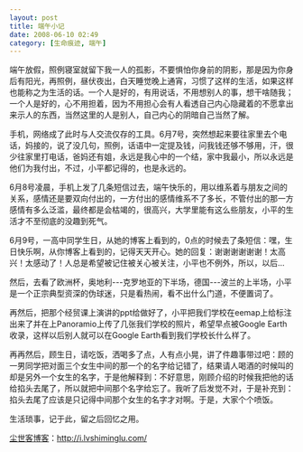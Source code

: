 ```yaml
---
layout: post
title: 端午小记
date: 2008-06-10 02:49
category: [生命痕迹, 端午]
---
```

端午放假，照例寝室就留下我一人的孤影，不要惧怕你身前的阴影，那是因为你身后有阳光，再照例，昼伏夜出，白天睡觉晚上通宵，习惯了这样的生活，如果这样也能称之为生活的话。一个人是好的，有用说话，不用想别人的事，想干啥随我；一个人是好的，心不用担着，因为不用担心会有人看透自己内心隐藏着的不愿拿出来示人的东西，当然这里的人是别人，自己内心的阴暗自己当然了解。

手机，网络成了此时与人交流仅存的工具。6月7号，突然想起来要往家里去个电话，妈接的，说了没几句，照例，话语中一定提及钱，问我钱还够不够用，汗，很少往家里打电话，爸妈还有姐，永远是我心中的一个结，家中我最小，所以永远是他们为我付出，不过，小平都记得的，也是永远的。

6月8号凌晨，手机上发了几条短信过去，端午快乐的，用以维系着与朋友之间的关系，感情还是要双向付出的，一方付出的感情维系不了多长，不管付出的那一方感情有多么泛滥，最终都是会枯竭的，很高兴，大学里能有这么些朋友，小平的生活才不至彻底的没趣到死气。

6月9号，一高中同学生日，从她的博客上看到的，0点的时候去了条短信：嘿，生日快乐啊，从你博客上看到的，记得天天开心。她的回复：谢谢谢谢谢谢！太高兴！太感动了！人总是希望被记住被关心被关注，小平也不例外，所以，以后…

然后，去看了欧洲杯，奥地利---克罗地亚的下半场，德国---波兰的上半场，小平是一个正宗典型资深的伪球迷，只是看热闹，看不出什么门道，不便置词了。

再然后，把那个经贸课上演讲的ppt给做好了，小平把我们学校在eemap上给标注出来了并在上Panoramio上传了几张我们学校的照片，希望早点被Google Earth收录，这样以后别人就可以在Google Earth看到我们学校长什么样了。

再再然后，顾生日，请吃饭，洒喝多了点，人有点小晃，讲了件趣事带过吧：顾的一男同学把对面三个女生中间的那一个的名字给记错了，结果请人喝酒的时候叫的却是另外一个女生的名字，于是他解释到：不好意思，刚顾介绍的时候我把他的话给掐头去尾了，所以就把中间那个名字给忘了。我听了后发觉不对，于是补充到：掐头去尾了应该是只记得中间那个女生的名字才对啊。于是，大家个个喷饭。

生活琐事，记于此，留之后回忆之用。

<a href="http://i.lvshiminglu.com/">尘世客博客</a>：<a href="http://i.lvshiminglu.com/">http://i.lvshiminglu.com/</a>

